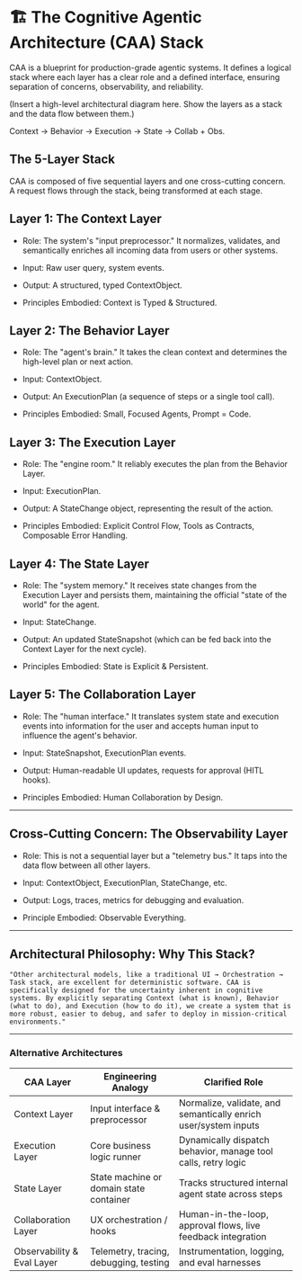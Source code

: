 # 🏗️ The Cognitive Agentic Architecture (CAA) Stack

CAA is a blueprint for production-grade agentic systems. It defines a logical stack where each layer has a clear role and a defined interface, ensuring separation of concerns, observability, and reliability.

(Insert a high-level architectural diagram here. Show the layers as a stack and the data flow between them.)

Context → Behavior → Execution → State → Collab + Obs.

## The 5-Layer Stack

CAA is composed of five sequential layers and one cross-cutting concern. A request flows through the stack, being transformed at each stage.

## Layer 1: The Context Layer

   - Role: The system's "input preprocessor." It normalizes, validates, and semantically enriches all incoming data from users or other systems.

   - Input: Raw user query, system events.

   - Output: A structured, typed ContextObject.

   - Principles Embodied: Context is Typed & Structured.

## Layer 2: The Behavior Layer

   - Role: The "agent's brain." It takes the clean context and determines the high-level plan or next action.

   - Input: ContextObject.

   - Output: An ExecutionPlan (a sequence of steps or a single tool call).

   - Principles Embodied: Small, Focused Agents, Prompt = Code.

## Layer 3: The Execution Layer

   - Role: The "engine room." It reliably executes the plan from the Behavior Layer.

   - Input: ExecutionPlan.

   - Output: A StateChange object, representing the result of the action.

   - Principles Embodied: Explicit Control Flow, Tools as Contracts, Composable Error Handling.

## Layer 4: The State Layer

   - Role: The "system memory." It receives state changes from the Execution Layer and persists them, maintaining the official "state of the world" for the agent.

   - Input: StateChange.

   - Output: An updated StateSnapshot (which can be fed back into the Context Layer for the next cycle).

   - Principles Embodied: State is Explicit & Persistent.

## Layer 5: The Collaboration Layer
   - Role: The "human interface." It translates system state and execution events into information for the user and accepts human input to influence the agent's behavior.

   - Input: StateSnapshot, ExecutionPlan events.

   - Output: Human-readable UI updates, requests for approval (HITL hooks).

   - Principles Embodied: Human Collaboration by Design.


--- 

## Cross-Cutting Concern: The Observability Layer

   - Role: This is not a sequential layer but a "telemetry bus." It taps into the data flow between all other layers.

   - Input: ContextObject, ExecutionPlan, StateChange, etc.

   - Output: Logs, traces, metrics for debugging and evaluation.

   - Principle Embodied: Observable Everything.



---

##     Architectural Philosophy: Why This Stack?

    "Other architectural models, like a traditional UI → Orchestration → Task stack, are excellent for deterministic software. CAA is specifically designed for the uncertainty inherent in cognitive systems. By explicitly separating Context (what is known), Behavior (what to do), and Execution (how to do it), we create a system that is more robust, easier to debug, and safer to deploy in mission-critical environments."

---

### Alternative Architectures
| CAA Layer                  | Engineering Analogy                     | Clarified Role                                                  |
| -------------------------- | --------------------------------------- | --------------------------------------------------------------- |
| Context Layer              | Input interface & preprocessor          | Normalize, validate, and semantically enrich user/system inputs |
| Execution Layer            | Core business logic runner              | Dynamically dispatch behavior, manage tool calls, retry logic   |
| State Layer                | State machine or domain state container | Tracks structured internal agent state across steps             |
| Collaboration Layer        | UX orchestration / hooks                | Human-in-the-loop, approval flows, live feedback integration    |
| Observability & Eval Layer | Telemetry, tracing, debugging, testing  | Instrumentation, logging, and eval harnesses                    |



